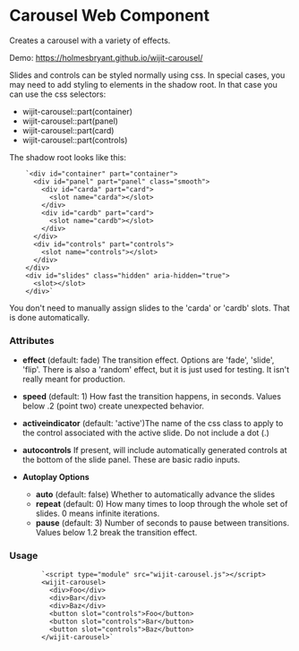 # Carousel Web Component

Creates a carousel with a variety of effects.

Demo: https://holmesbryant.github.io/wijit-carousel/

Slides and controls can be styled normally using css. In special cases, you may need to add styling to elements in the shadow root. In that case you can use the css selectors:

*   wijit-carousel::part(container)
*   wijit-carousel::part(panel)
*   wijit-carousel::part(card)
*   wijit-carousel::part(controls)


The shadow root looks like this:

        `<div id="container" part="container">
          <div id="panel" part="panel" class="smooth">
            <div id="carda" part="card">
              <slot name="carda"></slot>
            </div>
            <div id="cardb" part="card">
              <slot name="cardb"></slot>
            </div>
          </div>
          <div id="controls" part="controls">
            <slot name="controls"></slot>
          </div>
        </div>
        <div id="slides" class="hidden" aria-hidden="true">
          <slot></slot>
        </div>`


You don't need to manually assign slides to the 'carda' or 'cardb' slots. That is done automatically.

### Attributes

*   **effect** (default: fade) The transition effect. Options are 'fade', 'slide', 'flip'. There is also a 'random' effect, but it is just used for testing. It isn't really meant for production.

*   **speed** (default: 1) How fast the transition happens, in seconds. Values below .2 (point two) create unexpected behavior.

*   **activeindicator** (default: 'active')The name of the css class to apply to the control associated with the active slide. Do not include a dot (.)

*   **autocontrols** If present, will include automatically generated controls at the bottom of the slide panel. These are basic radio inputs.

*   **Autoplay Options**
    *   **auto** (default: false) Whether to automatically advance the slides
    *   **repeat** (default: 0) How many times to loop through the whole set of slides. 0 means infinite iterations.
    *   **pause** (default: 3) Number of seconds to pause between transitions. Values below 1.2 break the transition effect.

### Usage

            `<script type="module" src="wijit-carousel.js"></script>
            <wijit-carousel>
              <div>Foo</div>
              <div>Bar</div>
              <div>Baz</div>
              <button slot="controls">Foo</button>
              <button slot="controls">Bar</button>
              <button slot="controls">Baz</button>
            </wijit-carousel>`

